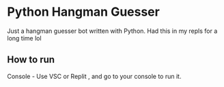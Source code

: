 

# Python Hangman Guesser
Just a hangman guesser bot written with Python. Had this in my repls for a long time lol

## How to run
Console - Use VSC or Replit , and go to your console to run it.

